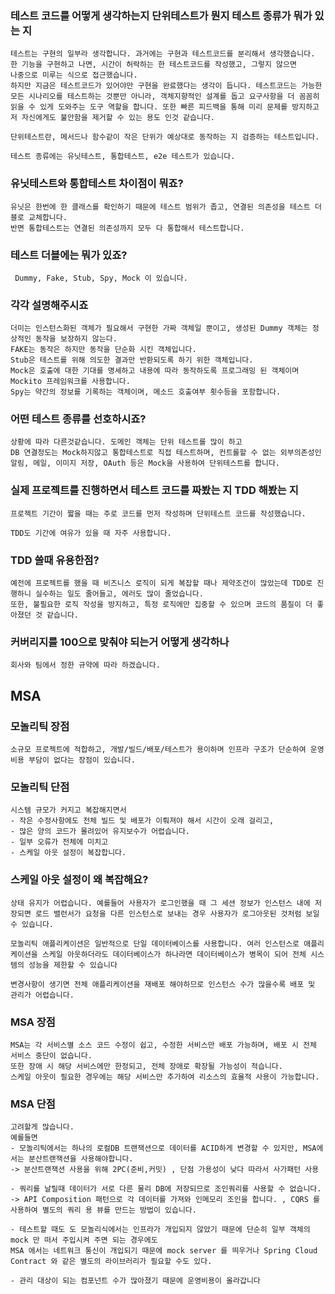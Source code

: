### 테스트 코드를 어떻게 생각하는지 단위테스트가 뭔지 테스트 종류가 뭐가 있는 지 

```text
테스트는 구현의 일부라 생각합니다. 과거에는 구현과 테스트코드를 분리해서 생각했습니다. 한 기능을 구현하고 나면, 시간이 허락하는 한 테스트코드를 작성했고, 그렇지 않으면
나중으로 미루는 식으로 접근했습니다. 
하지만 지금은 테스트코드가 있어야만 구현을 완료했다는 생각이 듭니다. 테스트코드는 가능한 모든 시나리오를 테스트하는 것뿐만 아니라, 객체지향적인 설계를 돕고 요구사항을 더 꼼꼼히
읽을 수 있게 도와주는 도구 역할을 합니다. 또한 빠른 피드백을 통해 미리 문제를 방지하고 저 자신에게도 불안함을 제거할 수 있는 용도 인것 같습니다. 

단위테스트란, 메서드나 함수같이 작은 단위가 예상대로 동작하는 지 검증하는 테스트입니다. 

테스트 종류에는 유닛테스트, 통합테스트, e2e 테스트가 있습니다.
```

### 유닛테스트와 통합테스트 차이점이 뭐죠?

```text
유닛은 한번에 한 클래스를 확인하기 때문에 테스트 범위가 좁고, 연결된 의존성을 테스트 더블로 교체합니다.
반면 통합테스트는 연결된 의존성까지 모두 다 통합해서 테스트합니다.  
```

### 테스트 더블에는 뭐가 있죠?

```text
 Dummy, Fake, Stub, Spy, Mock 이 있습니다. 
```

### 각각 설명해주시죠

```text
더미는 인스턴스화된 객체가 필요해서 구현한 가짜 객체일 뿐이고, 생성된 Dummy 객체는 정상적인 동작을 보장하지 않는다.
FAKE는 동작은 하지만 동작을 단순화 시킨 객체입니다.
Stub은 테스트를 위해 의도한 결과만 반환되도록 하기 위한 객체입니다.
Mock은 호출에 대한 기대를 명세하고 내용에 따라 동작하도록 프로그래밍 된 객체이며 Mockito 프레임워크를 사용합니다. 
Spy는 약간의 정보를 기록하는 객체이며, 메소드 호출여부 횟수등을 포함합니다. 
```

### 어떤 테스트 종류를 선호하시죠?

```text
상황에 따라 다른것같습니다. 도메인 객체는 단위 테스트를 많이 하고 
DB 연결정도는 Mock하지않고 통합테스트로 직접 테스트하며, 컨트롤할 수 없는 외부의존성인 알림, 메일, 이미지 저장, OAuth 등은 Mock을 사용하여 단위테스트를 합니다. 
```

### 실제 프로젝트를 진행하면서 테스트 코드를 짜봤는 지 TDD 해봤는 지 

```text
프로젝트 기간이 짧을 때는 주로 코드를 먼저 작성하며 단위테스트 코드를 작성했습니다.

TDD도 기간에 여유가 있을 때 자주 사용합니다. 
```

### TDD 쓸때 유용한점?
 
```text
예전에 프로젝트를 했을 때 비즈니스 로직이 되게 복잡할 때나 제약조건이 많았는데 TDD로 진행하니 실수하는 일도 줄어들고, 에러도 많이 줄었습니다.
또한, 불필요한 로직 작성을 방지하고, 특정 로직에만 집중할 수 있으며 코드의 품질이 더 좋아졌던 것 같습니다.  
```

### 커버리지를 100으로 맞춰야 되는거 어떻게 생각하나 

```text
회사와 팀에서 정한 규약에 따라 하겠습니다.
```

## MSA

### 모놀리틱 장점

```text
소규모 프로젝트에 적합하고, 개발/빌드/배포/테스트가 용이하며 인프라 구조가 단순하여 운영 비용 부담이 없다는 장점이 있습니다.
```

### 모놀리틱 단점

```text
시스템 규모가 커지고 복잡해지면서
- 작은 수정사항에도 전체 빌드 및 배포가 이뤄져야 해서 시간이 오래 걸리고,
- 많은 양의 코드가 몰려있어 유지보수가 어렵습니다.
- 일부 오류가 전체에 미치고 
- 스케일 아웃 설정이 복잡합니다.   
```

### 스케일 아웃 설정이 왜 복잡해요?

```text
상태 유지가 어렵습니다. 예를들어 사용자가 로그인했을 때 그 세션 정보가 인스턴스 내에 저장되면 로드 밸런서가 요청을 다른 인스턴스로 보내는 경우 사용자가 로그아웃된 것처럼 보일 수 있습니다.

모놀리틱 애플리케이션은 일반적으로 단일 데이터베이스를 사용합니다. 여러 인스턴스로 애플리케이션을 스케일 아웃하더라도 데이터베이스가 하나라면 데이터베이스가 병목이 되어 전체 시스템의 성능을 제한할 수 있습니다

변경사항이 생기면 전체 애플리케이션을 재배포 해야하므로 인스턴스 수가 많을수록 배포 및 관리가 어렵습니다. 
```

### MSA 장점

```text
MSA는 각 서비스별 소스 코드 수정이 쉽고, 수정한 서비스만 배포 가능하며, 배포 시 전체 서비스 중단이 없습니다. 
또한 장애 시 해당 서비스에만 한정되고, 전체 장애로 확장될 가능성이 적습니다. 
스케일 아웃이 필요한 경우에는 해당 서비스만 추가하여 리소스의 효율적 사용이 가능합니다.
```

### MSA 단점

```text
고려할게 많습니다.
예를들면
- 모놀리틱에서는 하나의 로컬DB 트랜잭션으로 데이터를 ACID하게 변경할 수 있지만, MSA에서는 분산트랜잭션을 사용해야합니다. 
-> 분산트랜잭션 사용을 위해 2PC(준비,커밋) , 단점 가용성이 낮다 따라서 사가패턴 사용 

- 쿼리를 날릴때 데이터가 서로 다른 물리 DB에 저장되므로 조인쿼리를 사용할 수 없습니다. 
-> API Composition 패턴으로 각 데이터를 가져와 인메모리 조인을 합니다. , CQRS 를 사용하여 별도의 쿼리 용 뷰를 만드는 방법이 있습니다. 

- 테스트할 때도 도 모놀리식에서는 인프라가 개입되지 않았기 때문에 단순히 일부 객체의 mock 만 떠서 주입시켜 주면 되는 경우에도 
MSA 에서는 네트워크 통신이 개입되기 때문에 mock server 를 띄우거나 Spring Cloud Contract 와 같은 별도의 라이브러리가 필요할 수도 있다.

- 관리 대상이 되는 컴포넌트 수가 많아졌기 때문에 운영비용이 올라갑니다 
```